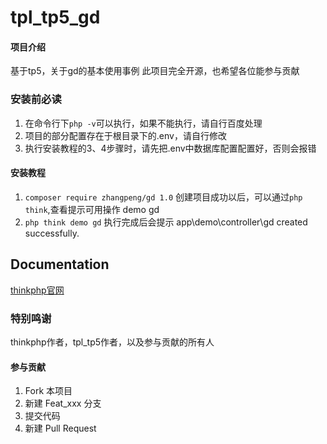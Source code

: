 # tpl_tp5_gd

#### 项目介绍

基于tp5，关于gd的基本使用事例
此项目完全开源，也希望各位能参与贡献

### 安装前必读

1. 在命令行下`php -v`可以执行，如果不能执行，请自行百度处理
2. 项目的部分配置存在于根目录下的.env，请自行修改
3. 执行安装教程的3、4步骤时，请先把.env中数据库配置配置好，否则会报错

#### 安装教程

1. `composer require zhangpeng/gd 1.0`
    创建项目成功以后，可以通过`php think`,查看提示可用操作 demo gd
2. `php think demo gd`
    执行完成后会提示  app\demo\controller\gd created successfully.

## Documentation

[thinkphp官网](http://www.thinkphp.cn/) 


### 特别鸣谢
thinkphp作者，tpl_tp5作者，以及参与贡献的所有人

#### 参与贡献

1. Fork 本项目
2. 新建 Feat_xxx 分支
3. 提交代码
4. 新建 Pull Request
